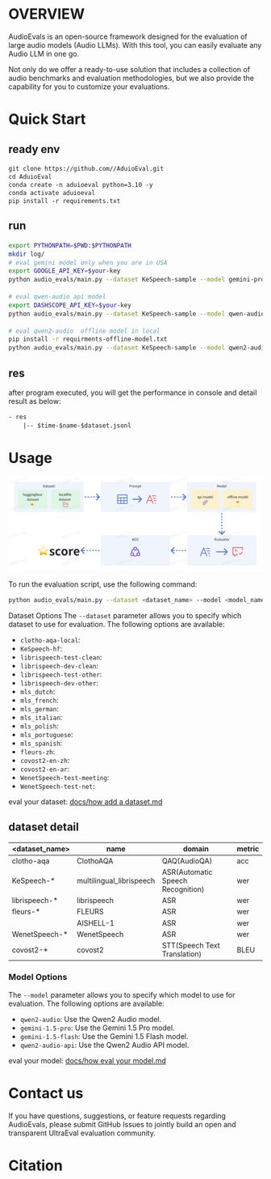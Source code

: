 
# OVERVIEW

AudioEvals is an open-source framework designed for the evaluation of large audio models (Audio LLMs).
With this tool, you can easily evaluate any Audio LLM in one go.

Not only do we offer a ready-to-use solution that includes a collection of
audio benchmarks and evaluation methodologies, but we also provide the capability for
you to customize your evaluations.


# Quick Start

## ready env
```shell
git clone https://github.com//AduioEval.git
cd AduioEval
conda create -n aduioeval python=3.10 -y
conda activate aduioeval
pip install -r requirements.txt
```

## run
```bash
export PYTHONPATH=$PWD:$PYTHONPATH
mkdir log/
# eval gemini model only when you are in USA
export GOOGLE_API_KEY=$your-key
python audio_evals/main.py --dataset KeSpeech-sample --model gemini-pro

# eval qwen-audio api model
export DASHSCOPE_API_KEY=$your-key
python audio_evals/main.py --dataset KeSpeech-sample --model qwen-audio

# eval qwen2-audio  offline model in local
pip install -r requirments-offline-model.txt
python audio_evals/main.py --dataset KeSpeech-sample --model qwen2-audio
```

## res

after program executed, you will get the performance in console and detail result as below:

```txt
- res
    |-- $time-$name-$dataset.jsonl
```


# Usage

![assets/img_1.png](assets/img_1.png)

To run the evaluation script, use the following command:

```bash
python audio_evals/main.py --dataset <dataset_name> --model <model_name>
```

Dataset Options
The `--dataset` parameter allows you to specify which dataset to use for evaluation. The following options are available:

- `clotho-aqa-local`:
- `KeSpeech-hf`:
- `librispeech-test-clean`:
- `librispeech-dev-clean`:
- `librispeech-test-other`:
- `librispeech-dev-other`:
- `mls_dutch`:
- `mls_french`:
- `mls_german`:
- `mls_italian`:
- `mls_polish`:
- `mls_portuguese`:
- `mls_spanish`:
- `fleurs-zh`:
- `covost2-en-zh`:
- `covost2-en-ar`:
- `WenetSpeech-test-meeting`:
- `WenetSpeech-test-net`:

eval your dataset: [docs/how add a dataset.md](docs%2Fhow%20add%20a%20dataset.md)

## dataset detail
| <dataset_name> | name                     | domain                            | metric |
|----------------|--------------------------|-----------------------------------|--------|
| clotho-aqa     | ClothoAQA                | QAQ(AudioQA)                      | acc    |
| KeSpeech-*     | multilingual_librispeech | ASR(Automatic Speech Recognition) | wer    |
| librispeech-*  | librispeech              | ASR                               | wer    |
| fleurs-*       | FLEURS                   | ASR                               | wer    |
|                | AISHELL-1                | ASR                               | wer    |
| WenetSpeech-*  | WenetSpeech              | ASR                               | wer    |
| covost2-*      | covost2                  | STT(Speech Text Translation)      | BLEU   |


### Model Options

The `--model` parameter allows you to specify which model to use for evaluation. The following options are available:

- `qwen2-audio`: Use the Qwen2 Audio model.
- `gemini-1.5-pro`: Use the Gemini 1.5 Pro model.
- `gemini-1.5-flash`: Use the Gemini 1.5 Flash model.
- `qwen2-audio-api`: Use the Qwen2 Audio API model.

eval your model: [docs/how eval your model.md](docs%2Fhow%20eval%20your%20model.md)

# Contact us
If you have questions, suggestions, or feature requests regarding AudioEvals, please submit GitHub Issues to jointly build an open and transparent UltraEval evaluation community.


# Citation
